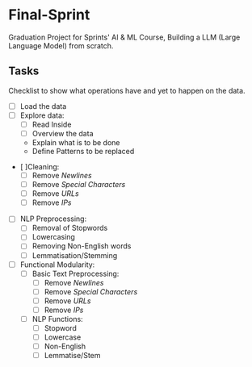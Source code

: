 # Final-Sprint

Graduation Project for Sprints' AI &amp; ML Course, Building a LLM (Large Language Model) from scratch.

## Tasks

Checklist to show what operations have and yet to happen on the data.

- [ ] Load the data
- [ ] Explore data:
  - [ ] Read Inside
  - [ ] Overview the data
  - Explain what is to be done
  - Define Patterns to be replaced
- [ ]Cleaning:
  - [ ] Remove *Newlines*
  - [ ] Remove *Special Characters*
  - [ ] Remove *URLs*
  - [ ] Remove *IPs*
- [ ] NLP Preprocessing:
  - [ ] Removal of Stopwords
  - [ ] Lowercasing
  - [ ] Removing Non-English words
  - [ ] Lemmatisation/Stemming
- [ ] Functional Modularity:
  - [ ] Basic Text Preprocessing:
    - [ ] Remove *Newlines*
    - [ ] Remove *Special Characters*
    - [ ] Remove *URLs*
    - [ ] Remove *IPs*
  - [ ] NLP Functions:
    - [ ] Stopword
    - [ ] Lowercase
    - [ ] Non-English
    - [ ] Lemmatise/Stem
